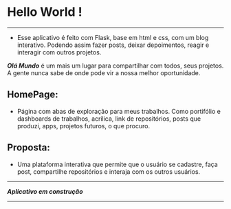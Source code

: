 # Hello World !
* * *


- Esse aplicativo é feito com Flask, base em html e css, com um blog interativo. Podendo assim fazer posts, deixar depoimentos, reagir e interagir com outros projetos.


***Olá Mundo*** é um mais um lugar para compartilhar com todos, seus projetos. A gente nunca sabe de onde pode vir a nossa melhor oportunidade.

## HomePage:

- Página com abas de exploração para meus trabalhos. Como portifólio e dashboards de trabalhos, acrilica, link de repositórios, posts que produzi, apps, projetos futuros, o que procuro.


## Proposta:
- Uma plataforma interativa que permite que o usuário se cadastre, faça post, compartilhe repositórios e interaja com os outros usuários.

* * *

***Aplicativo em construção***

* * *